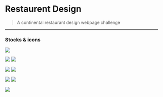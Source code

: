 # Restaurent Design
> A continental restaurant design webpage challenge
***

### Stocks & icons

[![](https://img.shields.io/badge/-CDN%20JS%20Libraries-0a0a0a.svg?style=flat&colorA=0a0a0a)](https://cdnjs.com/libraries/fontawesome-iconpicker)

[![](https://img.shields.io/badge/-title%20icon-0a0a0a.svg?style=flat&colorA=0a0a0a)](https://www.favicon.cc/?action=icon&file_id=15288) [![](https://img.shields.io/badge/-Recipe%20sample-0a0a0a.svg?style=flat&colorA=0a0a0a)](https://i.pinimg.com/originals/7a/27/ee/7a27eece46aae0a0e2f4c824907f2f4a.jpg)


[![](https://img.shields.io/badge/-Recipe%20sample-0a0a0a.svg?style=flat&colorA=0a0a0a)](https://i2.wp.com/gardenofaquarius.com/wp-content/uploads/2019/01/brooke-lark-554401-unsplash.jpg?resize=640%2C427&ssl=1) [![](https://img.shields.io/badge/-recipe%20sample%20image-0a0a0a.svg?style=flat&colorA=0a0a0a)](https://static.wixstatic.com/media/6cc160_c75e16d418b5413bb12956dfc1ced6e8~mv2.jpg/v1/fill/w_348,h_232,al_c,q_80,usm_0.66_1.00_0.01/brooke-lark-W9OKrxBqiZA-unsplash-2.webp)


[![](https://img.shields.io/badge/-recipe%20image-0a0a0a.svg?style=flat&colorA=0a0a0a)](https://lh3.googleusercontent.com/proxy/67Q1fOGqm0FmMo1TcCjwE0-FV3iNm0rhI4uNqW5bNwAYQdhUD3O4NMXqgXRPixZAwijZYChmSdSimTvV5cXQgNSt9u_n_9bmp3o6l78A_H_DhL-yP0EFPXabzux9P84eOw5Bt1o_FE6oelDZ3cux7feLuawJKQGgHZHxIQPCm_3IIe2t02j0_p_uGOKG9Hb3eJqFhu5eVqDmnvRl8ErFUXNxO_TpeGRlxGQnAMsF5Q) [![](https://img.shields.io/badge/-sample%20background-0a0a0a.svg?style=flat&colorA=0a0a0a)](https://images.squarespace-cdn.com/content/5c2e3c55cc8fed84a08c0f14/1546825898755-MQHVKB6QAEBSVE0EL918/brooke-lark-210776-unsplash.jpg?format=2500w&content-type=image%2Fjpeg)


[![](https://img.shields.io/badge/-image%20used-0a0a0a.svg?style=flat&colorA=0a0a0a)](https://aspire.fingerprintmarketing.com/wp-content/uploads/2019/05/brooke-lark-500141-unsplash-382x218.jpg)

